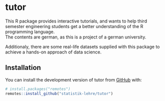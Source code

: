 
<!-- README.md is generated from README.Rmd. Please edit that file -->

# tutor

<!-- badges: start -->
<!-- badges: end -->

This R package provides interactive tutorials, and wants to help third
semester engineering students get a better understanding of the R
programming language.  
The contents are german, as this is a project of a german university.

Additionaly, there are some real-life datasets supplied with this
package to achieve a hands-on approach of data science.

## Installation

You can install the development version of tutor from
[GitHub](https://github.com/) with:

``` r
# install.packages("remotes")
remotes::install_github("statistik-lehre/tutor")
```
